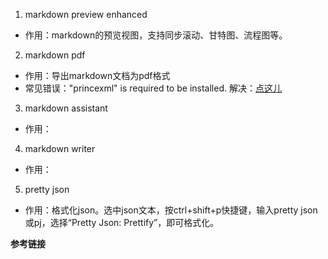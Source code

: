 1. markdown preview enhanced
  - 作用：markdown的预览视图，支持同步滚动、甘特图、流程图等。
2. markdown pdf
  - 作用：导出markdown文档为pdf格式
  - 常见错误："princexml" is required to be installed. 解决：[点这儿](https://blog.csdn.net/Max_xws/article/details/85319679)
3. markdown assistant
  - 作用：
4. markdown writer
  - 作用：
5. pretty json
  - 作用：格式化json。选中json文本，按ctrl+shift+p快捷键，输入pretty json或pj，选择“Pretty Json: Prettify”，即可格式化。

**参考链接**
[]()
